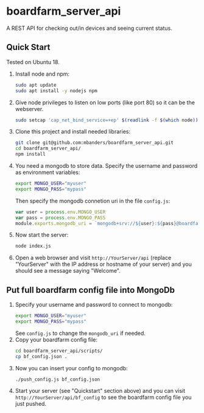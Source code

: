# boardfarm_server_api
A REST API for checking out/in devices and seeing current status.

## Quick Start

Tested on Ubuntu 18.

1. Install node and npm:
    ```sh
    sudo apt update
    sudo apt install -y nodejs npm
    ```
1. Give node privileges to listen on low ports (like port 80) so it can be the webserver.
    ```sh
    sudo setcap 'cap_net_bind_service=+ep' $(readlink -f $(which node))
    ```
1. Clone this project and install needed libraries:
    ```sh
    git clone git@github.com:mbanders/boardfarm_server_api.git
    cd boardfarm_server_api/
    npm install
    ```
1. You need a mongodb to store data. Specify the username and password as environment variables:
    ```sh
    export MONGO_USER="myuser"
    export MONGO_PASS="mypass"
    ```
    Then specify the mongodb connetion uri in the file `config.js`:
    ```js
    var user = process.env.MONGO_USER
    var pass = process.env.MONGO_PASS
    module.exports.mongodb_uri = `mongodb+srv://${user}:${pass}@boardfarm0-mgbyp.mongodb.net/test?retryWrites=true&w=majority`
    ```
1. Now start the server:
    ```sh
    node index.js
    ```
1. Open a web browser and visit `http://YourServer/api` (replace "YourServer" with the IP address or hostname of your server)  and you should see a message saying "Welcome".

## Put full boardfarm config file into MongoDb

1. Specify your username and password to connect to mongodb:
    ```sh
    export MONGO_USER="myuser"
    export MONGO_PASS="mypass"
    ```
    See `config.js` to change the `mongodb_uri` if needed.
1. Copy your boardfarm config file:
    ```sh
    cd boardfarm_server_api/scripts/
    cp bf_config.json .
    ```
1. Now you can insert your config to mongodb:
    ```sh
    ./push_config.js bf_config.json
    ```
1. Start your server (see "Quickstart" section above) and you can visit `http://YourServer/api/bf_config` to see the boardfarm config file you just pushed.
